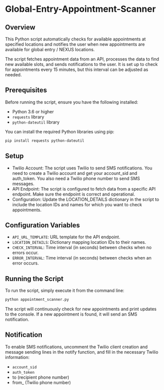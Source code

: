# Global-Entry-Appointment-Scanner

## Overview
This Python script automatically checks for available appointments at specified locations and notifies the user when new appointments are available for global entry / NEXUS locations. 

The script fetches appointment data from an API, processes the data to find new available slots, and sends notifications to the user. It is set up to check for appointments every 15 minutes, but this interval can be adjusted as needed.

## Prerequisites
Before running the script, ensure you have the following installed:
- Python 3.6 or higher
- `requests` library
- `python-dateutil` library

You can install the required Python libraries using pip:
```bash
pip install requests python-dateutil
```

## Setup
- Twilio Account: The script uses Twilio to send SMS notifications. You need to create a Twilio account and get your account_sid and auth_token. You also need a Twilio phone number to send SMS messages.
- API Endpoint: The script is configured to fetch data from a specific API endpoint. Make sure the endpoint is correct and operational.
- Configuration: Update the LOCATION_DETAILS dictionary in the script to include the location IDs and names for which you want to check appointments.

## Configuration Variables
- `API_URL_TEMPLATE`: URL template for the API endpoint.
- `LOCATION_DETAILS`: Dictionary mapping location IDs to their names.
- `CHECK_INTERVAL`: Time interval (in seconds) between checks when no errors occur.
- `ERROR_INTERVAL`: Time interval (in seconds) between checks when an error occurs.

## Running the Script
To run the script, simply execute it from the command line:

```bash
python appointment_scanner.py
```

The script will continuously check for new appointments and print updates to the console. If a new appointment is found, it will send an SMS notification.

## Notification
To enable SMS notifications, uncomment the Twilio client creation and message sending lines in the notify function, and fill in the necessary Twilio information:
- `account_sid`
- `auth_token`
- to (recipient phone number)
- from_ (Twilio phone number)
